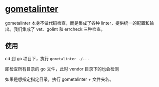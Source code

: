 # [gometalinter](https://github.com/alecthomas/gometalinter)

gometalinter 本身不做代码检查，而是集成了各种 linter，提供统一的配置和输出。我们集成了 vet、golint 和 errcheck 三种检查。

## 使用

cd 到 go 项目下，执行 `gometalinter ./...`

即检查所有目录的 go 文件，此时 vendor 目录下的也会检测

如果是想指定指定目录，执行 gometalinter + 文件夹名。
